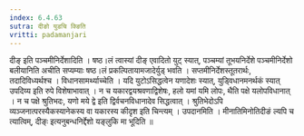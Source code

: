 ```yaml
---
index: 6.4.63
sutra: दीङो युडचि क्ङिति
vritti: padamanjari
---
```


  दीङ् इति पञ्चमीनिर्देशादिति । षष्ठ।लं त्वास्यां दीङ् एवादितो युट् स्यात्, पञ्चम्यां तूभयनिर्देशे पञ्चमीनिर्देशो बलीयानिति अचीति सप्यम्याः षष्ठ।लं प्रकल्पितायामजादेर्युड् भवति । सप्तमीनिर्देशस्तूतरार्थः, तदादिविध्यर्थश्च । विधानसामर्थ्याच्चेति । यदि युटोऽसिद्धत्वेन यणादेशः स्यात्, युड्विधानमनर्थकं स्यात् उपदिय्य इति रुपे विशेषाभावात् । न च यकारद्वयश्रवणाद्विशेषः, हलो यमां यमि लोपः, थैति पक्षे यलोपविधानात् । न च पक्षे श्रुतिभदः, यणो मये द्वे इति द्विर्वचनविधानादेव सिद्धत्वात् । श्रुतिभेदोऽपि व्यञ्जनात्परस्यैकस्यानेकस्य वा यकारस्य कीदृश इति चिन्त्यम् ।  उपदानमिति । मीनातिमिनोतिदीङं ल्यपि च त्यात्विम्, दीङ्ः इत्यनुबन्धनिर्द्देशो यङ्लुकि मा भूदिति ॥